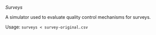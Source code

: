 *Surveys*

A simulator used to evaluate quality control mechanisms for surveys.

Usage:
``surveys < survey-original.csv``

